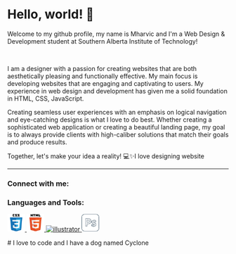 # Hello, world! 👋
<p>Welcome to my github profile, my name is Mharvic and I'm a Web Design & Development student at Southern Alberta Institute of Technology!</p>
<br>
<p>I am a designer with a passion for creating websites that are both aesthetically pleasing and functionally effective. My main focus is developing websites that are engaging and captivating to users. My experience in web design and development has given me a solid foundation in HTML, CSS, JavaScript.<br>

Creating seamless user experiences with an emphasis on logical navigation and eye-catching designs is what I love to do best. Whether creating a sophisticated web application or creating a beautiful landing page, my goal is to always provide clients with high-caliber solutions that match their goals and produce results.<br>

Together, let's make your idea a reality! 💻✨I love designing website</p>
<hr>
<h3 align="left">Connect with me:</h3>
<p align="left">
</p>

<h3 align="left">Languages and Tools:</h3>
<p align="left"> <a href="https://www.w3schools.com/css/" target="_blank" rel="noreferrer"> <img src="https://raw.githubusercontent.com/devicons/devicon/master/icons/css3/css3-original-wordmark.svg" alt="css3" width="40" height="40"/> </a> <a href="https://www.w3.org/html/" target="_blank" rel="noreferrer"> <img src="https://raw.githubusercontent.com/devicons/devicon/master/icons/html5/html5-original-wordmark.svg" alt="html5" width="40" height="40"/> </a> <a href="https://www.adobe.com/in/products/illustrator.html" target="_blank" rel="noreferrer"> <img src="https://www.vectorlogo.zone/logos/adobe_illustrator/adobe_illustrator-icon.svg" alt="illustrator" width="40" height="40"/> </a> <a href="https://www.photoshop.com/en" target="_blank" rel="noreferrer"> <img src="https://raw.githubusercontent.com/devicons/devicon/master/icons/photoshop/photoshop-line.svg" alt="photoshop" width="40" height="40"/> </a> </p>
# I love to code and I have a dog named Cyclone